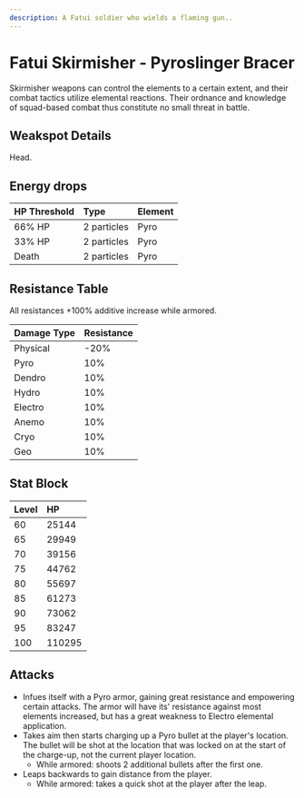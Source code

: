 ```yaml
---
description: A Fatui soldier who wields a flaming gun..
---
```


# Fatui Skirmisher - Pyroslinger Bracer

Skirmisher weapons can control the elements to a certain extent, and their combat tactics utilize elemental reactions. Their ordnance and knowledge of squad-based combat thus constitute no small threat in battle.

## Weakspot Details

Head.

## Energy drops

| HP Threshold | Type        | Element |
| :----------- | :---------- | :------ |
| 66% HP       | 2 particles | Pyro    |
| 33% HP       | 2 particles | Pyro    |
| Death        | 2 particles | Pyro    |

## Resistance Table

All resistances +100% additive increase while armored.

| Damage Type | Resistance |
| :---------- | :--------- |
| Physical    | -20%       |
| Pyro        | 10%        |
| Dendro      | 10%        |
| Hydro       | 10%        |
| Electro     | 10%        |
| Anemo       | 10%        |
| Cryo        | 10%        |
| Geo         | 10%        |

## Stat Block

| Level | HP     |
| :---- | :----- |
| 60    | 25144  |
| 65    | 29949  |
| 70    | 39156  |
| 75    | 44762  |
| 80    | 55697  |
| 85    | 61273  |
| 90    | 73062  |
| 95    | 83247  |
| 100   | 110295 |

## Attacks

* Infues itself with a Pyro armor, gaining great resistance and empowering certain attacks. The armor will have its' resistance against most elements increased, but has a great weakness to Electro elemental application.
* Takes aim then starts charging up a Pyro bullet at the player's location. The bullet will be shot at the location that was locked on at the start of the charge-up, not the current player location.
  * While armored: shoots 2 additional bullets after the first one.
* Leaps backwards to gain distance from the player.
  * While armored: takes a quick shot at the player after the leap.
